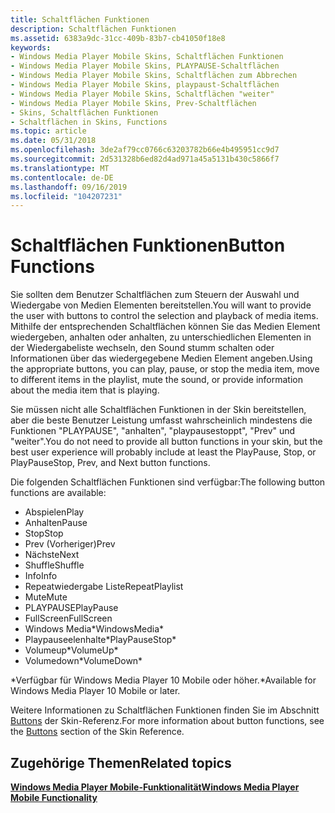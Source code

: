 ```yaml
---
title: Schaltflächen Funktionen
description: Schaltflächen Funktionen
ms.assetid: 6383a9dc-31cc-409b-83b7-cb41050f18e8
keywords:
- Windows Media Player Mobile Skins, Schaltflächen Funktionen
- Windows Media Player Mobile Skins, PLAYPAUSE-Schaltflächen
- Windows Media Player Mobile Skins, Schaltflächen zum Abbrechen
- Windows Media Player Mobile Skins, playpaust-Schaltflächen
- Windows Media Player Mobile Skins, Schaltflächen "weiter"
- Windows Media Player Mobile Skins, Prev-Schaltflächen
- Skins, Schaltflächen Funktionen
- Schaltflächen in Skins, Functions
ms.topic: article
ms.date: 05/31/2018
ms.openlocfilehash: 3de2af79cc0766c63203782b66e4b495951cc9d7
ms.sourcegitcommit: 2d531328b6ed82d4ad971a45a5131b430c5866f7
ms.translationtype: MT
ms.contentlocale: de-DE
ms.lasthandoff: 09/16/2019
ms.locfileid: "104207231"
---
```

# <a name="button-functions"></a><span data-ttu-id="7ff37-111">Schaltflächen Funktionen</span><span class="sxs-lookup"><span data-stu-id="7ff37-111">Button Functions</span></span>

<span data-ttu-id="7ff37-112">Sie sollten dem Benutzer Schaltflächen zum Steuern der Auswahl und Wiedergabe von Medien Elementen bereitstellen.</span><span class="sxs-lookup"><span data-stu-id="7ff37-112">You will want to provide the user with buttons to control the selection and playback of media items.</span></span> <span data-ttu-id="7ff37-113">Mithilfe der entsprechenden Schaltflächen können Sie das Medien Element wiedergeben, anhalten oder anhalten, zu unterschiedlichen Elementen in der Wiedergabeliste wechseln, den Sound stumm schalten oder Informationen über das wiedergegebene Medien Element angeben.</span><span class="sxs-lookup"><span data-stu-id="7ff37-113">Using the appropriate buttons, you can play, pause, or stop the media item, move to different items in the playlist, mute the sound, or provide information about the media item that is playing.</span></span>

<span data-ttu-id="7ff37-114">Sie müssen nicht alle Schaltflächen Funktionen in der Skin bereitstellen, aber die beste Benutzer Leistung umfasst wahrscheinlich mindestens die Funktionen "PLAYPAUSE", "anhalten", "playpausestoppt", "Prev" und "weiter".</span><span class="sxs-lookup"><span data-stu-id="7ff37-114">You do not need to provide all button functions in your skin, but the best user experience will probably include at least the PlayPause, Stop, or PlayPauseStop, Prev, and Next button functions.</span></span>

<span data-ttu-id="7ff37-115">Die folgenden Schaltflächen Funktionen sind verfügbar:</span><span class="sxs-lookup"><span data-stu-id="7ff37-115">The following button functions are available:</span></span>

-   <span data-ttu-id="7ff37-116">Abspielen</span><span class="sxs-lookup"><span data-stu-id="7ff37-116">Play</span></span>
-   <span data-ttu-id="7ff37-117">Anhalten</span><span class="sxs-lookup"><span data-stu-id="7ff37-117">Pause</span></span>
-   <span data-ttu-id="7ff37-118">Stop</span><span class="sxs-lookup"><span data-stu-id="7ff37-118">Stop</span></span>
-   <span data-ttu-id="7ff37-119">Prev (Vorheriger)</span><span class="sxs-lookup"><span data-stu-id="7ff37-119">Prev</span></span>
-   <span data-ttu-id="7ff37-120">Nächste</span><span class="sxs-lookup"><span data-stu-id="7ff37-120">Next</span></span>
-   <span data-ttu-id="7ff37-121">Shuffle</span><span class="sxs-lookup"><span data-stu-id="7ff37-121">Shuffle</span></span>
-   <span data-ttu-id="7ff37-122">Info</span><span class="sxs-lookup"><span data-stu-id="7ff37-122">Info</span></span>
-   <span data-ttu-id="7ff37-123">Repeatwiedergabe Liste</span><span class="sxs-lookup"><span data-stu-id="7ff37-123">RepeatPlaylist</span></span>
-   <span data-ttu-id="7ff37-124">Mute</span><span class="sxs-lookup"><span data-stu-id="7ff37-124">Mute</span></span>
-   <span data-ttu-id="7ff37-125">PLAYPAUSE</span><span class="sxs-lookup"><span data-stu-id="7ff37-125">PlayPause</span></span>
-   <span data-ttu-id="7ff37-126">FullScreen</span><span class="sxs-lookup"><span data-stu-id="7ff37-126">FullScreen</span></span>
-   <span data-ttu-id="7ff37-127">Windows Media\*</span><span class="sxs-lookup"><span data-stu-id="7ff37-127">WindowsMedia\*</span></span>
-   <span data-ttu-id="7ff37-128">Playpauseelenhalte\*</span><span class="sxs-lookup"><span data-stu-id="7ff37-128">PlayPauseStop\*</span></span>
-   <span data-ttu-id="7ff37-129">Volumeup\*</span><span class="sxs-lookup"><span data-stu-id="7ff37-129">VolumeUp\*</span></span>
-   <span data-ttu-id="7ff37-130">Volumedown\*</span><span class="sxs-lookup"><span data-stu-id="7ff37-130">VolumeDown\*</span></span>

<span data-ttu-id="7ff37-131">\*Verfügbar für Windows Media Player 10 Mobile oder höher.</span><span class="sxs-lookup"><span data-stu-id="7ff37-131">\*Available for Windows Media Player 10 Mobile or later.</span></span>

<span data-ttu-id="7ff37-132">Weitere Informationen zu Schaltflächen Funktionen finden Sie im Abschnitt [Buttons](buttons.md) der Skin-Referenz.</span><span class="sxs-lookup"><span data-stu-id="7ff37-132">For more information about button functions, see the [Buttons](buttons.md) section of the Skin Reference.</span></span>

## <a name="related-topics"></a><span data-ttu-id="7ff37-133">Zugehörige Themen</span><span class="sxs-lookup"><span data-stu-id="7ff37-133">Related topics</span></span>

<dl> <dt>

[<span data-ttu-id="7ff37-134">**Windows Media Player Mobile-Funktionalität**</span><span class="sxs-lookup"><span data-stu-id="7ff37-134">**Windows Media Player Mobile Functionality**</span></span>](windows-media-player-mobile-functionality.md)
</dt> </dl>

 

 




